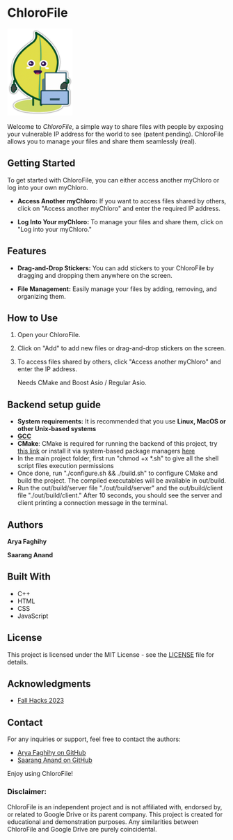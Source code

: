 # ChloroFile
<img src="website/img/fileleaf.png" alt="Your Image" width="150" height="200" />

Welcome to <i> ChloroFile</i>, a simple way to share files with people by exposing your vulnerable IP address for the world to see (patent pending). ChloroFile allows you to manage your files and share them seamlessly (real).

## Getting Started

To get started with ChloroFile, you can either access another myChloro or log into your own myChloro.

- **Access Another myChloro:** If you want to access files shared by others, click on "Access another myChloro" and enter the required IP address.

- **Log Into Your myChloro:** To manage your files and share them, click on "Log into your myChloro."

## Features

- **Drag-and-Drop Stickers:** You can add stickers to your ChloroFile by dragging and dropping them anywhere on the screen.

- **File Management:** Easily manage your files by adding, removing, and organizing them.

## How to Use

1. Open your ChloroFile.
2. Click on "Add" to add new files or drag-and-drop stickers on the screen.
3. To access files shared by others, click "Access another myChloro" and enter the IP address.

   Needs CMake and Boost Asio / Regular Asio.

## Backend setup guide

- __System requirements:__ It is recommended that you use __Linux, MacOS or other Unix-based systems__
- <a href="https://gcc.gnu.org/install/"> __GCC__ </a>
- __CMake__: CMake is required for running the backend of this project, try <a href="https://cmake.org/download/">this link</a> or install it via system-based package managers <a href="https://cgold.readthedocs.io/en/latest/first-step/installation.html">here</a>
- In the main project folder, first run "chmod +x *.sh" to give all the shell script files execution permissions
- Once done, run "./configure.sh && ./build.sh" to configure CMake and build the project. The compiled executables will be available in out/build.
- Run the out/build/server file "./out/build/server" and the out/build/client file "./out/build/client." After 10 seconds, you should see the server and client printing a connection message in the terminal. 

## Authors

<b> Arya Faghihy </b>

<b> Saarang Anand </b>

## Built With

- C++
- HTML
- CSS
- JavaScript

## License

This project is licensed under the MIT License - see the [LICENSE](LICENSE) file for details.

## Acknowledgments

- [Fall Hacks 2023](https://www.eventbrite.ca/e/fall-hacks-2023-tickets-735239048787?aff=oddtdtcreator)

## Contact

For any inquiries or support, feel free to contact the authors:

- [Arya Faghihy on GitHub](https://github.com/Arya-Fgmain)
- [Saarang Anand on GitHub](https://github.com/saaranganand)

Enjoy using ChloroFile!

<h3>Disclaimer:</h3>
ChloroFile is an independent project and is not affiliated with, endorsed by, or related to Google Drive or its parent company. This project is created for educational and demonstration purposes. Any similarities between ChloroFile and Google Drive are purely coincidental.
